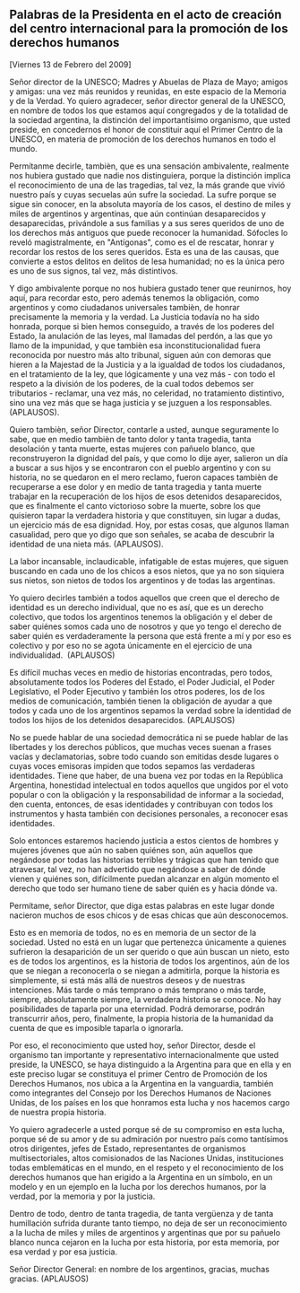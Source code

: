 Palabras de la Presidenta en el acto de creación del centro internacional para la promoción de los derechos humanos
-------------------------------------------------------------------------------------------------------------------

[Viernes 13 de Febrero del 2009]

Señor director de la UNESCO; Madres y Abuelas de Plaza de Mayo; amigos y
amigas: una vez más reunidos y reunidas, en este espacio de la Memoria y
de la Verdad. Yo quiero agradecer, señor director general de la UNESCO,
en nombre de todos los que estamos aquí congregados y de la totalidad de
la sociedad argentina, la distinción del importantísimo organismo, que
usted preside, en concedernos el honor de constituir aquí el Primer
Centro de la UNESCO, en materia de promoción de los derechos humanos en
todo el mundo.

Permítanme decirle, tambièn, que es una sensación ambivalente, realmente
nos hubiera gustado que nadie nos distinguiera, porque la distinción
implica el reconocimiento de una de las tragedias, tal vez, la más
grande que vivió nuestro país y cuyas secuelas aún sufre la sociedad. La
sufre porque se sigue sin conocer, en la absoluta mayoría de los casos,
el destino de miles y miles de argentinos y argentinas, que aún
continúan desaparecidos y desaparecidas, privándole a sus familias y a
sus seres queridos de uno de los derechos más antiguos que puede
reconocer la humanidad. Sófocles lo reveló magistralmente, en
"Antígonas", como es el de rescatar, honrar y recordar los restos de los
seres queridos. Esta es una de las causas, que convierte a estos delitos
en delitos de lesa humanidad; no es la única pero es uno de sus signos,
tal vez, más distintivos.

Y digo ambivalente porque no nos hubiera gustado tener que reunirnos,
hoy aquí, para recordar esto, pero además tenemos la obligación, como
argentinos y como ciudadanos universales tambièn, de honrar precisamente
la memoria y la verdad. La Justicia todavía no ha sido honrada, porque
si bien hemos conseguido, a través de los poderes del Estado, la
anulación de las leyes, mal llamadas del perdón, a las que yo llamo de
la impunidad, y que tambièn esa inconstitucionalidad fuera reconocida
por nuestro más alto tribunal, siguen aún con demoras que hieren a la
Majestad de la Justicia y a la igualdad de todos los ciudadanos, en el
tratamiento de la ley, que lógicamente y una vez más - con todo el
respeto a la división de los poderes, de la cual todos debemos ser
tributarios - reclamar, una vez más, no celeridad, no tratamiento
distintivo, sino una vez más que se haga justicia y se juzguen a los
responsables. (APLAUSOS).

Quiero tambièn, señor Director, contarle a usted, aunque seguramente lo
sabe, que en medio tambièn de tanto dolor y tanta tragedia, tanta
desolación y tanta muerte, estas mujeres con pañuelo blanco, que
reconstruyeron la dignidad del país, y que como lo dije ayer, salieron
un día a buscar a sus hijos y se encontraron con el pueblo argentino y
con su historia, no se quedaron en el mero reclamo, fueron capaces
tambièn de recuperarse a ese dolor y en medio de tanta tragedia y tanta
muerte trabajar en la recuperación de los hijos de esos detenidos
desaparecidos, que es finalmente el canto victorioso sobre la muerte,
sobre los que quisieron tapar la verdadera historia y que constituyen,
sin lugar a dudas, un ejercicio más de esa dignidad. Hoy, por estas
cosas, que algunos llaman casualidad, pero que yo digo que son señales,
se acaba de descubrir la identidad de una nieta más. (APLAUSOS).

La labor incansable, inclaudicable, infatigable de estas mujeres, que
siguen buscando en cada uno de los chicos a esos nietos, que ya no son
siquiera sus nietos, son nietos de todos los argentinos y de todas las
argentinas.

Yo quiero decirles también a todos aquellos que creen que el derecho de
identidad es un derecho individual, que no es así, que es un derecho
colectivo, que todos los argentinos tenemos la obligación y el deber de
saber quiénes somos cada uno de nosotros y que yo tengo el derecho de
saber quién es verdaderamente la persona que está frente a mí y por eso
es colectivo y por eso no se agota únicamente en el ejercicio de una
individualidad.  (APLAUSOS)

Es difícil muchas veces en medio de historias encontradas, pero todos,
absolutamente todos los Poderes del Estado, el Poder Judicial, el Poder
Legislativo, el Poder Ejecutivo y también los otros poderes, los de los
medios de comunicación, también tienen la obligación de ayudar a que
todos y cada uno de los argentinos sepamos la verdad sobre la identidad
de todos los hijos de los detenidos desaparecidos. (APLAUSOS)

No se puede hablar de una sociedad democrática ni se puede hablar de las
libertades y los derechos públicos, que muchas veces suenan a frases
vacías y declamatorias, sobre todo cuando son emitidas desde lugares o
cuyas voces emisoras impiden que todos sepamos las verdaderas
identidades. Tiene que haber, de una buena vez por todas en la República
Argentina, honestidad intelectual en todos aquellos que ungidos por el
voto popular o con la obligación y la responsabilidad de informar a la
sociedad, den cuenta, entonces, de esas identidades y contribuyan con
todos los instrumentos y hasta también con decisiones personales, a
reconocer esas identidades.

Solo entonces estaremos haciendo justicia a estos cientos de hombres y
mujeres jóvenes que aún no saben quiénes son, aún aquellos que negándose
por todas las historias terribles y trágicas que han tenido que
atravesar, tal vez, no han advertido que negándose a saber de dónde
vienen y quiénes son, difícilmente puedan alcanzar en algún momento el
derecho que todo ser humano tiene de saber quién es y hacia dónde va.

Permítame, señor Director, que diga estas palabras en este lugar donde
nacieron muchos de esos chicos y de esas chicas que aún desconocemos.

Esto es en memoria de todos, no es en memoria de un sector de la
sociedad. Usted no está en un lugar que pertenezca únicamente a quienes
sufrieron la desaparición de un ser querido o que aún buscan un nieto,
esto es de todos los argentinos, es la historia de todos los argentinos,
aún de los que se niegan a reconocerla o se niegan a admitirla, porque
la historia es simplemente, si está más allá de nuestros deseos y de
nuestras intenciones. Más tarde o más temprano o más temprano o más
tarde, siempre, absolutamente siempre, la verdadera historia se conoce.
No hay posibilidades de taparla por una eternidad. Podrá demorarse,
podrán transcurrir años, pero, finalmente, la propia historia de la
humanidad da cuenta de que es imposible taparla o ignorarla.

Por eso, el reconocimiento que usted hoy, señor Director, desde el
organismo tan importante y representativo internacionalmente que usted
preside, la UNESCO, se haya distinguido a la Argentina para que en ella
y en este preciso lugar se constituya el primer Centro de Promoción de
los Derechos Humanos, nos ubica a la Argentina en la vanguardia, también
como integrantes del Consejo por los Derechos Humanos de Naciones
Unidas, de los países en los que honramos esta lucha y nos hacemos cargo
de nuestra propia historia.

Yo quiero agradecerle a usted porque sé de su compromiso en esta lucha,
porque sé de su amor y de su admiración por nuestro país como tantísimos
otros dirigentes, jefes de Estado, representantes de organismos
multisectoriales, altos comisionados de las Naciones Unidas,
instituciones todas emblemáticas en el mundo, en el respeto y el
reconocimiento de los derechos humanos que han erigido a la Argentina en
un símbolo, en un modelo y en un ejemplo en la lucha por los derechos
humanos, por la verdad, por la memoria y por la justicia.

Dentro de todo, dentro de tanta tragedia, de tanta vergüenza y de tanta
humillación sufrida durante tanto tiempo, no deja de ser un
reconocimiento a la lucha de miles y miles de argentinos y argentinas
que por su pañuelo blanco nunca cejaron en la lucha por esta historia,
por esta memoria, por esa verdad y por esa justicia.

Señor Director General: en nombre de los argentinos, gracias, muchas
gracias. (APLAUSOS)   

 
